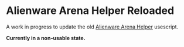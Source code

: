 # Alienware Arena Helper Reloaded

A work in progress to update the old [Alienware Arena Helper](https://github.com/thomas-ashcraft/alienware_arena_helper) usescript.

**Currently in a non-usable state.**
